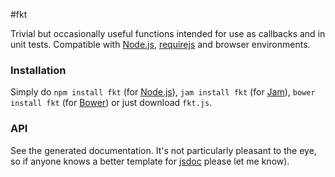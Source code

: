 #fkt


Trivial but occasionally useful functions intended for use as callbacks and in unit tests. Compatible with [Node.js](http://nodejs.org), [requirejs](http://requirejs.org/) and browser environments.


### Installation

Simply do `npm install fkt` (for [Node.js](http://nodejs.org)), `jam install fkt` (for [Jam](http://jamjs.org/)), `bower install fkt` (for [Bower](http://bower.io/)) or just download `fkt.js`.


### API

See the generated documentation. It's not particularly pleasant to the eye, so if anyone knows a better template for [jsdoc](http://usejsdoc.org) please let me know).
